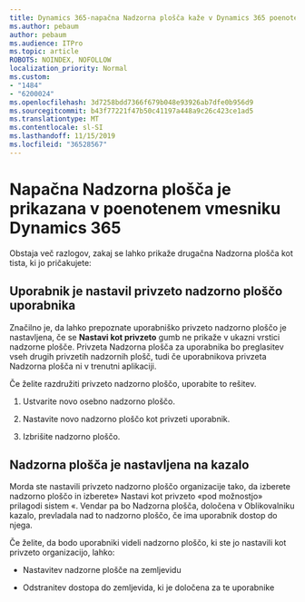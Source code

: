 ```yaml
---
title: Dynamics 365-napačna Nadzorna plošča kaže v Dynamics 365 poenoteni vmesnik
ms.author: pebaum
author: pebaum
ms.audience: ITPro
ms.topic: article
ROBOTS: NOINDEX, NOFOLLOW
localization_priority: Normal
ms.custom:
- "1484"
- "6200024"
ms.openlocfilehash: 3d7258bdd7366f679b048e93926ab7dfe0b956d9
ms.sourcegitcommit: b43f77221f47b50c41197a448a9c26c423ce1ad5
ms.translationtype: MT
ms.contentlocale: sl-SI
ms.lasthandoff: 11/15/2019
ms.locfileid: "36528567"
---
```

# <a name="wrong-dashboard-shows-in-dynamics-365-unified-interface"></a>Napačna Nadzorna plošča je prikazana v poenotenem vmesniku Dynamics 365

Obstaja več razlogov, zakaj se lahko prikaže drugačna Nadzorna plošča kot tista, ki jo pričakujete:

## <a name="the-user-has-set-a-user-default-dashboard"></a>Uporabnik je nastavil privzeto nadzorno ploščo uporabnika 

Značilno je, da lahko prepoznate uporabniško privzeto nadzorno ploščo je nastavljena, če se **Nastavi kot privzeto** gumb ne prikaže v ukazni vrstici nadzorne plošče. Privzeta Nadzorna plošča za uporabnika bo preglasitev vseh drugih privzetih nadzornih plošč, tudi če uporabnikova privzeta Nadzorna plošča ni v trenutni aplikaciji.

Če želite razdružiti privzeto nadzorno ploščo, uporabite to rešitev.

1. Ustvarite novo osebno nadzorno ploščo.

2. Nastavite novo nadzorno ploščo kot privzeti uporabnik.

3. Izbrišite nadzorno ploščo.

## <a name="the-dashboard-is-set-in-the-sitemap"></a>Nadzorna plošča je nastavljena na kazalo

Morda ste nastavili privzeto nadzorno ploščo organizacije tako, da izberete nadzorno ploščo in izberete» Nastavi kot privzeto «pod možnostjo» prilagodi sistem «. Vendar pa bo Nadzorna plošča, določena v Oblikovalniku kazalo, prevladala nad to nadzorno ploščo, če ima uporabnik dostop do njega.

Če želite, da bodo uporabniki videli nadzorno ploščo, ki ste jo nastavili kot privzeto organizacijo, lahko:

* Nastavitev nadzorne plošče na zemljevidu

* Odstranitev dostopa do zemljevida, ki je določena za te uporabnike
